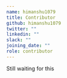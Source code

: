 ```yaml
---
name: himanshu1079
title: Contributor
github: himanshu1079
twitter: ""
linkedin: ""
slack: ""
joining_date: ""
role: contributor
---
```


Still waiting for this
